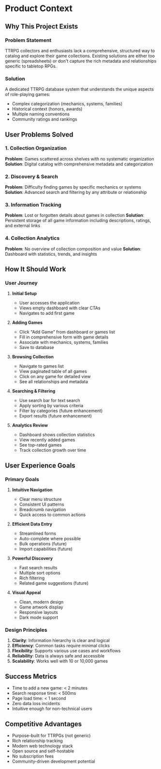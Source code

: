 # Product Context

## Why This Project Exists

### Problem Statement
TTRPG collectors and enthusiasts lack a comprehensive, structured way to catalog and explore their game collections. Existing solutions are either too generic (spreadsheets) or don't capture the rich metadata and relationships specific to tabletop RPGs.

### Solution
A dedicated TTRPG database system that understands the unique aspects of role-playing games:
- Complex categorization (mechanics, systems, families)
- Historical context (honors, awards)
- Multiple naming conventions
- Community ratings and rankings

## User Problems Solved

### 1. Collection Organization
**Problem**: Games scattered across shelves with no systematic organization
**Solution**: Digital catalog with comprehensive metadata and categorization

### 2. Discovery & Search
**Problem**: Difficulty finding games by specific mechanics or systems
**Solution**: Advanced search and filtering by any attribute or relationship

### 3. Information Tracking
**Problem**: Lost or forgotten details about games in collection
**Solution**: Persistent storage of all game information including descriptions, ratings, and external links

### 4. Collection Analytics
**Problem**: No overview of collection composition and value
**Solution**: Dashboard with statistics, trends, and insights

## How It Should Work

### User Journey
1. **Initial Setup**
   - User accesses the application
   - Views empty dashboard with clear CTAs
   - Navigates to add first game

2. **Adding Games**
   - Click "Add Game" from dashboard or games list
   - Fill in comprehensive form with game details
   - Associate with mechanics, systems, families
   - Save to database

3. **Browsing Collection**
   - Navigate to games list
   - View paginated table of all games
   - Click on any game for detailed view
   - See all relationships and metadata

4. **Searching & Filtering**
   - Use search bar for text search
   - Apply sorting by various criteria
   - Filter by categories (future enhancement)
   - Export results (future enhancement)

5. **Analytics Review**
   - Dashboard shows collection statistics
   - View recently added games
   - See top-rated games
   - Track collection growth over time

## User Experience Goals

### Primary Goals
1. **Intuitive Navigation**
   - Clear menu structure
   - Consistent UI patterns
   - Breadcrumb navigation
   - Quick access to common actions

2. **Efficient Data Entry**
   - Streamlined forms
   - Auto-complete where possible
   - Bulk operations (future)
   - Import capabilities (future)

3. **Powerful Discovery**
   - Fast search results
   - Multiple sort options
   - Rich filtering
   - Related game suggestions (future)

4. **Visual Appeal**
   - Clean, modern design
   - Game artwork display
   - Responsive layouts
   - Dark mode support

### Design Principles
1. **Clarity**: Information hierarchy is clear and logical
2. **Efficiency**: Common tasks require minimal clicks
3. **Flexibility**: Supports various use cases and workflows
4. **Reliability**: Data is always safe and accessible
5. **Scalability**: Works well with 10 or 10,000 games

## Success Metrics
- Time to add a new game: < 2 minutes
- Search response time: < 500ms
- Page load time: < 1 second
- Zero data loss incidents
- Intuitive enough for non-technical users

## Competitive Advantages
- Purpose-built for TTRPGs (not generic)
- Rich relationship tracking
- Modern web technology stack
- Open source and self-hostable
- No subscription fees
- Community-driven development potential
